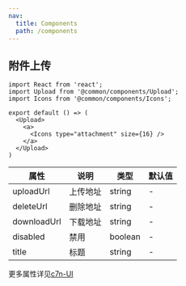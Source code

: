 ```yaml
---
nav:
  title: Components
  path: /components
---
```


## 附件上传

```tsx | pure
import React from 'react';
import Upload from '@common/components/Upload';
import Icons from '@common/components/Icons';

export default () => (
  <Upload>
    <a>
      <Icons type="attachment" size={16} />
    </a>
  </Upload>
)
```

属性 | 说明 | 类型 | 默认值
-----|-----|-----|------
uploadUrl | 上传地址 | string | -
deleteUrl | 删除地址 | string | -
downloadUrl | 下载地址 | string | -
disabled | 禁用 | boolean | -
title | 标题 | string | -

更多属性详见[c7n-UI](https://open-hand.gitee.io/choerodon-ui/zh/cmp/data-entry/file-upload#API)
